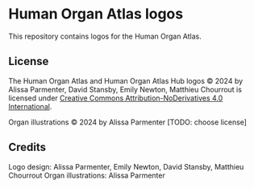 # Human Organ Atlas logos

This repository contains logos for the Human Organ Atlas.

## License

The Human Organ Atlas and Human Organ Atlas Hub logos © 2024 by Alissa Parmenter, David Stansby, Emily Newton, Matthieu Chourrout is licensed under [Creative Commons Attribution-NoDerivatives 4.0 International](https://creativecommons.org/licenses/by-nd/4.0).

Organ illustrations © 2024 by Alissa Parmenter [TODO: choose license]

## Credits
Logo design: Alissa Parmenter, Emily Newton, David Stansby, Matthieu Chourrout
Organ illustrations: Alissa Parmenter
